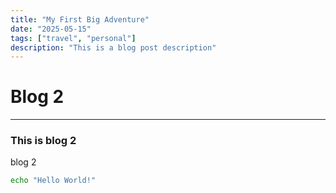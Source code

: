 ```yaml
---
title: "My First Big Adventure"
date: "2025-05-15"
tags: ["travel", "personal"]
description: "This is a blog post description"
---
```


# Blog 2
*** 
### This is blog 2
blog 2

```bash
echo "Hello World!"
```
